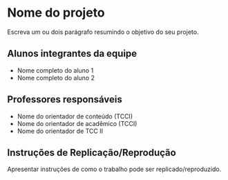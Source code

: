 # Nome do projeto

Escreva um ou dois  parágrafo resumindo o objetivo do seu projeto.

## Alunos integrantes da equipe

* Nome completo do aluno 1
* Nome completo do aluno 2

## Professores responsáveis

* Nome do orientador de conteúdo (TCCI)
* Nome do orientador de acadêmico (TCCI)
* Nome do orientador de TCC II

## Instruções de Replicação/Reprodução

Apresentar instruções de como o trabalho pode ser replicado/reproduzido.
